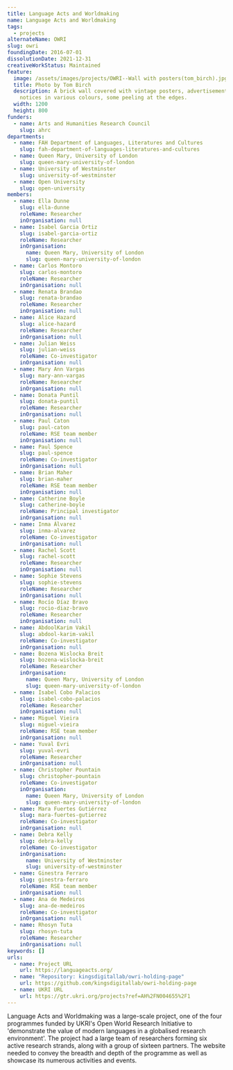 ```yaml
---
title: Language Acts and Worldmaking
name: Language Acts and Worldmaking
tags:
  - projects
alternateName: OWRI
slug: owri
foundingDate: 2016-07-01
dissolutionDate: 2021-12-31
creativeWorkStatus: Maintained
feature:
  image: /assets/images/projects/OWRI--Wall with posters(tom_birch).jpg
  title: Photo by Tom Birch
  description: A brick wall covered with vintage posters, advertisements, and
    notices in various colours, some peeling at the edges.
  width: 1200
  height: 800
funders:
  - name: Arts and Humanities Research Council
    slug: ahrc
departments:
  - name: FAH Department of Languages, Literatures and Cultures
    slug: fah-department-of-languages-literatures-and-cultures
  - name: Queen Mary, University of London
    slug: queen-mary-university-of-london
  - name: University of Westminster
    slug: university-of-westminster
  - name: Open University
    slug: open-university
members:
  - name: Ella Dunne
    slug: ella-dunne
    roleName: Researcher
    inOrganisation: null
  - name: Isabel Garcia Ortiz
    slug: isabel-garcia-ortiz
    roleName: Researcher
    inOrganisation:
      name: Queen Mary, University of London
      slug: queen-mary-university-of-london
  - name: Carlos Montoro
    slug: carlos-montoro
    roleName: Researcher
    inOrganisation: null
  - name: Renata Brandao
    slug: renata-brandao
    roleName: Researcher
    inOrganisation: null
  - name: Alice Hazard
    slug: alice-hazard
    roleName: Researcher
    inOrganisation: null
  - name: Julian Weiss
    slug: julian-weiss
    roleName: Co-investigator
    inOrganisation: null
  - name: Mary Ann Vargas
    slug: mary-ann-vargas
    roleName: Researcher
    inOrganisation: null
  - name: Donata Puntil
    slug: donata-puntil
    roleName: Researcher
    inOrganisation: null
  - name: Paul Caton
    slug: paul-caton
    roleName: RSE team member
    inOrganisation: null
  - name: Paul Spence
    slug: paul-spence
    roleName: Co-investigator
    inOrganisation: null
  - name: Brian Maher
    slug: brian-maher
    roleName: RSE team member
    inOrganisation: null
  - name: Catherine Boyle
    slug: catherine-boyle
    roleName: Principal investigator
    inOrganisation: null
  - name: Inma Álvarez
    slug: inma-alvarez
    roleName: Co-investigator
    inOrganisation: null
  - name: Rachel Scott
    slug: rachel-scott
    roleName: Researcher
    inOrganisation: null
  - name: Sophie Stevens
    slug: sophie-stevens
    roleName: Researcher
    inOrganisation: null
  - name: Rocío Díaz Bravo
    slug: rocio-diaz-bravo
    roleName: Researcher
    inOrganisation: null
  - name: AbdoolKarim Vakil
    slug: abdool-karim-vakil
    roleName: Co-investigator
    inOrganisation: null
  - name: Bozena Wislocka Breit
    slug: bozena-wislocka-breit
    roleName: Researcher
    inOrganisation:
      name: Queen Mary, University of London
      slug: queen-mary-university-of-london
  - name: Isabel Cobo Palacios
    slug: isabel-cobo-palacios
    roleName: Researcher
    inOrganisation: null
  - name: Miguel Vieira
    slug: miguel-vieira
    roleName: RSE team member
    inOrganisation: null
  - name: Yuval Evri
    slug: yuval-evri
    roleName: Researcher
    inOrganisation: null
  - name: Christopher Pountain
    slug: christopher-pountain
    roleName: Co-investigator
    inOrganisation:
      name: Queen Mary, University of London
      slug: queen-mary-university-of-london
  - name: Mara Fuertes Gutiérrez
    slug: mara-fuertes-gutierrez
    roleName: Co-investigator
    inOrganisation: null
  - name: Debra Kelly
    slug: debra-kelly
    roleName: Co-investigator
    inOrganisation:
      name: University of Westminster
      slug: university-of-westminster
  - name: Ginestra Ferraro
    slug: ginestra-ferraro
    roleName: RSE team member
    inOrganisation: null
  - name: Ana de Medeiros
    slug: ana-de-medeiros
    roleName: Co-investigator
    inOrganisation: null
  - name: Rhosyn Tuta
    slug: rhosyn-tuta
    roleName: Researcher
    inOrganisation: null
keywords: []
urls:
  - name: Project URL
    url: https://languageacts.org/
  - name: "Repository: kingsdigitallab/owri-holding-page"
    url: https://github.com/kingsdigitallab/owri-holding-page
  - name: UKRI URL
    url: https://gtr.ukri.org/projects?ref=AH%2FN004655%2F1
---
```


Language Acts and Worldmaking was a large-scale project, one of the four programmes funded by UKRI's Open World Research Initiative to 'demonstrate the value of modern languages in a globalised research environment'. The project had a large team of researchers forming six active research strands, along with a group of sixteen partners. The website needed to convey the breadth and depth of the programme as well as showcase its numerous activities and events.
